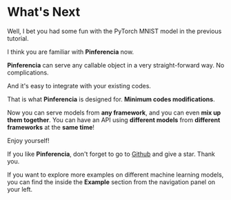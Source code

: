 # What's Next

Well, I bet you had some fun with the PyTorch MNIST model in the previous tutorial.

I think you are familiar with **Pinferencia** now.

**Pinferencia** can serve any callable object in a very straight-forward way. No complications.

And it's easy to integrate with your existing codes.

That is what **Pinferencia** is designed for. **Minimum codes modifications**.

Now you can serve models from **any framework**, and you can even **mix up them together**. You can have an API using **different models** from **different frameworks** at the **same time**!

Enjoy yourself!

If you like **Pinferencia**, don't forget to go to [Github](https://github.com/underneathall/pinferencia/tree/8-documentation-of-get-started) and give a star. Thank you.

If you want to explore more examples on different machine learning models, you can find the inside the **Example** section from the navigation panel on your left.
